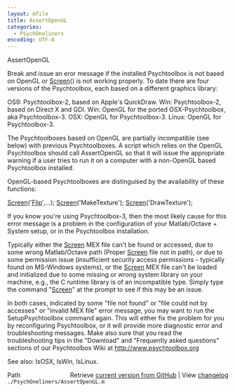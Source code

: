 ```yaml
---
layout: mfile
title: AssertOpenGL
categories:
  - PsychOneliners
encoding: UTF-8
---
```


AssertOpenGL

Break and issue an eror message if the installed Psychtoolbox is not
based on OpenGL or [Screen](/docs/Screen)\(\) is not working properly.
To date there are four versions of the Psychtoolbox, each based on a
different graphics library:

 OS9: Psychtoolbox-2, based on Apple's QuickDraw.
 Win: Psychtoolbox-2, based on Direct X and GDI.
 Win: OpenGL for the ported OSX-Psychtoolbox, aka Psychtoolbox-3.
 OSX: OpenGL for Psychtoolbox-3.
 Linux: OpenGL for Psychtoolbox-3.

 The Psychtoolboxes based on OpenGL are partially incompatible \(see below\)
 with previous Psychtoolboxes.  A script which relies on the OpenGL
 Psychtoolbox should call AssertOpenGL so that it will issue the
 appropriate warning if a user tries to run it on a computer with a
 non-OpenGL based Psychtoolbox installed.

 OpenGL-based Psychtoolboxes are distinguised by the availability of these
 functions:

  [Screen](/docs/Screen)\('[Flip](/docs/Flip)',...\);
  [Screen](/docs/Screen)\('MakeTexture'\);
  [Screen](/docs/Screen)\('DrawTexture'\);


 If you know you're using Psychtoolbox-3, then the most likely cause for
 this error message is a problem in the configuration of your
 Matlab/Octave + System setup, or in the Psychtoolbox installation.

 Typically either the [Screen](/docs/Screen) MEX file can't be found or accessed, due to
 some wrong Matlab/Octave path \(Proper [Screen](/docs/Screen) file not in path\), or due
 to some permission issue \(insufficient security access permissions -
 typically found on MS-Windows systems\), or the [Screen](/docs/Screen) MEX file can't be
 loaded and initialized due to some missing or wrong system library on
 your machine, e.g., the C runtime library is of an incompatible type.
 Simply type the command "[Screen](/docs/Screen)" at the prompt to see if this may be an
 issue.

 In both cases, indicated by some "file not found" or "file could not by
 accesses" or "invalid MEX file" error message, you may want to run the
 SetupPsychtoolbox command again. This will either fix the problem for
 you by reconfiguring Psychtoolbox, or it will provide more diagnostic
 error and troubleshooting messages. Make also sure that you read the
 troubleshooting tips in the "Download" and "Frequently asked questions"
 sections of our Psychtoolbox Wiki at http://www.psychtoolbox.org

See also: IsOSX, IsWin, IsLinux.


<div class="code_header" style="text-align:right;">
  <span style="float:left;">Path&nbsp;&nbsp;</span> <span class="counter">Retrieve <a href=
  "https://raw.github.com/Psychtoolbox-3/Psychtoolbox-3/beta/./PsychOneliners/AssertOpenGL.m">current version from GitHub</a> | View <a href=
  "https://github.com/Psychtoolbox-3/Psychtoolbox-3/commits/beta/./PsychOneliners/AssertOpenGL.m">changelog</a></span>
</div>
<div class="code">
  <code>./PsychOneliners/AssertOpenGL.m</code>
</div>
